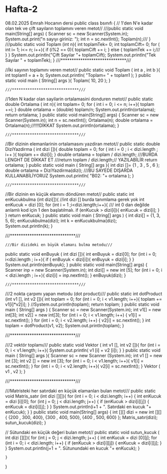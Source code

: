 # Hafta-2
08.02.2025 Emrah Hocanın dersi 
public class bsınıfı {
// 1'den N'e kadar olan tek ve çift sayıların toplamını veren metot//
    ///public static void main(String[] args) {
        Scanner sc = new Scanner(System.in);
        System.out.print("n sayıyı giriniz: ");
        int n = sc.nextInt();
        Toplam(n);///
    }
    ///public static void Toplam (int n){
        int toplamTek= 0;
        int toplamCift= 0;
        for ( int i= 1; i<= n; i++){
            if (i%2 == 0){
                toplamCift += i;
            }
            else {
                toplamTek += i;///
            }
        }
        System.out.println("Çift Sayılar "+ toplamCift);
        System.out.println("Tek Sayılar " + toplamTek);
    }
       ///******************************///
       
//İki sayının toplamını veren metot//
 public static void Toplam ( int a , int b ){
        int toplam1 = a + b;
        System.out.println( "Toplam= " + toplam1 );
    }
    public static void main ( String[] args ){
        Toplam( 10, 20 );
    }

    ///******************************///

//1den N kadar olan sayilarin ortalamasini donduren metot//
   public static double Ortalama ( int n){
        int toplam= 0;
        for ( int i = 0; i <= n; i++){
          toplam +=i;
        }
        double ortalama = (double) toplam/n;
        System.out.println(ortalama);
        return ortalama;
    }
    public static void main(String[] args) {
        Scanner sc = new Scanner(System.in);
        int n = sc.nextInt();
        Ortalama(n);
        double ortalama = Ortalama(n);//!!!!DİKKAT
        System.out.println(ortalama);
    }
    
    ///******************************///
    
 //Bir dizinin elemanlarinin ortalamasını yazdiran metot//
 public static double DiziYazdirma ( int dizi []){
        double toplam = 0;
        for ( int i = 0 ; i < dizi.length ; i++ ){
          toplam += dizi[i];
        }
        double ortalama = toplam / dizi.length;    ///BURDA LENGHT DE DİKKAT ET
       ///return  toplam / dizi.length;// YAZILABİLİR
        return ortalama;
    }
    public static void main ( String[] args ){
        int dizi []= {1 , 3 , 5 , 6 };
        double ortalama = DiziYazdirma(dizi);     ///BU SAYEDE DIŞARDA KULLANABİLİYORUZ
        System.out.println( "B02: "+ ortalama );
    }
    
    ///******************************/// 
    
//Bir dizinin en küçük elamını döndüren metot//
public static int enKucukbulma (int dizi[]){
        //int dizi [] burda tanımlama gerek yok
        int enKucuk = dizi [0];
        for (int i = 1 ;i<dizi.length;i++){      /// int 0 dan değilde anlamlı kod için 1 den başlatılmalı.
            if (enKucuk > dizi[i]){
              enKucuk = dizi[i];
            }
        }
        return enKucuk;
    }
    public static void main ( String[] args ) {
        int dizi[] = {1, 3, 5, 6};
        enKucukbulma(dizi);
        int k = enKucukbulma(dizi);
        System.out.println(k);
    }
    
  ///******************************///
  
    ///Bir dizideki en büyük elamanı bulma metodu///
  public static void enBuyuk ( int dizi []){
      int enBuyuk = dizi[0];
      for (int i = 0; i<dizi.length ; i++){
          if ( enBuyuk < dizi[i]){
              enBuyuk = dizi[i];
          }
      }
      System.out.println(enBuyuk);
  }
  public static void main(String[] args) {
      Scanner inp = new Scanner(System.in);
      int dizi[] = new int [5];
      for (int i = 0; i < dizi.length ; i++){
          dizi[i] = inp.nextInt();
      }
      enBuyuk(dizi);
  }

    ///******************************///

///2 nokta çarpımı yapan metodu (dot product)///
   public static int dotProduct (int v1 [], int v2 []){
        int toplam = 0;
        for (int i = 0; i < v1.length; i++){
            toplam += v1[i]*v2[i];
        }
        //System.out.println(toplam);
        return toplam;
    }
    public static void main ( String[] args ) {
        Scanner sc = new Scanner(System.in);
        int v1[] = new int[3];
        int v2[] = new int[3];
        for (int i = 0; i < v1.length; i++) {
            v1[i] = sc.nextInt();
        }
        for (int i = 0; i < v2.length; i++) {
            v2[i] = sc.nextInt();
        }
        int toplam = dotProduct(v1, v2);
        System.out.println(toplam);
    }
    
 ///******************************///
 
///2 vektör toplamı///
    public static void Vektor ( int v1 [], int v2 []){
        for (int i = 0; i < v1.length; i++){
            System.out.println( v1 [i] + v2 [i]);
        }
    }
    public static void main ( String[] args ){
        Scanner sc = new Scanner (System.in);
        int v1 [] = new int [3];
        int v2 [] = new int [3];
        for (int i = 0; i < v1.length; i++){
            v1[i] = sc.nextInt();
        }
        for (int i = 0; i < v2.length; i++){
            v2[i] = sc.nextInt();
        }
        Vektor ( v1 , v2 );
    }
    
   ///******************************///
   
///Matristeki her satırdaki en küçük elamanları bulan  metot///
    public static void Matris_satır (int dizi [][]){
        for (int i = 0; i < dizi.length; i++) {
           int enKucuk = dizi [i][0];
            for (int j = 0; j < dizi.length; j++) {
             if (enKucuk > dizi[i][j]) {
                 enKucuk = dizi[i][j];
             }
            }
            System.out.println(i+1 + ". Satırdaki en kucuk "+ enKucuk);
        }
    }
    public static void main(String[] args) {
        int [][] dizi = new int [][]{
                {200 , 300, 400},
                {300 , 400, 500},
                {400 , 500, 600}
        };
         Matris_satır(dizi);
         sutun_kucuk(dizi);
    }

// Sütundaki en küçük değeri bulan metot//
     public static void sutun_kucuk ( int dizi [][]){
        for (int j = 0; j < dizi.length; j++) {
            int enKucuk = dizi [0][j];
            for (int i = 0; i < dizi.length; i++) {
                if (enKucuk > dizi[i][j]) {
                    enKucuk = dizi[i][j];
                }
            }
            System.out.println(j+1 + ". Sütunundaki en kucuk "+ enKucuk);
        }

    }

}

    





















    
    
